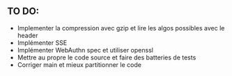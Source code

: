 ## TO DO:
- Implementer la compression avec gzip et lire les algos
possibles avec le header
- Implémenter SSE
- Implémenter WebAuthn spec et utiliser openssl
- Mettre au propre le code source et faire des
batteries de tests
- Corriger main et mieux partitionner le code